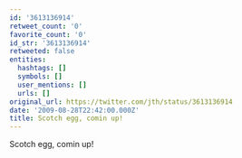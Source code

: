 ```yaml
---
id: '3613136914'
retweet_count: '0'
favorite_count: '0'
id_str: '3613136914'
retweeted: false
entities:
  hashtags: []
  symbols: []
  user_mentions: []
  urls: []
original_url: https://twitter.com/jth/status/3613136914
date: '2009-08-28T22:42:00.000Z'
title: Scotch egg, comin up!
---
```


Scotch egg, comin up!